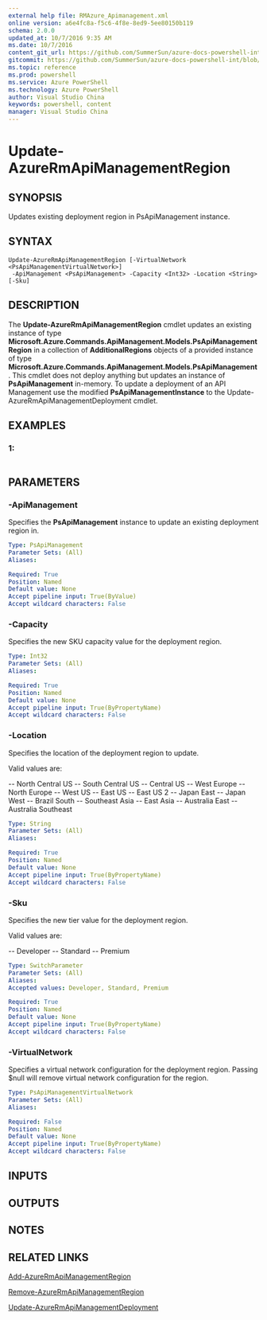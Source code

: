 ```yaml
---
external help file: RMAzure_Apimanagement.xml
online version: a6e4fc8a-f5c6-4f8e-8ed9-5ee80150b119
schema: 2.0.0
updated_at: 10/7/2016 9:35 AM
ms.date: 10/7/2016
content_git_url: https://github.com/SummerSun/azure-docs-powershell-int/blob/master/azureps-cmdlets-docs/Resource%20Manager/v1.0/AzureRM.APIManagement/Update-AzureRmApiManagementRegion.md
gitcommit: https://github.com/SummerSun/azure-docs-powershell-int/blob/3c5913303624ba7a7970d6758aac68ea04359cee/azureps-cmdlets-docs/Resource%20Manager/v1.0/AzureRM.APIManagement/Update-AzureRmApiManagementRegion.md
ms.topic: reference
ms.prod: powershell
ms.service: Azure PowerShell
ms.technology: Azure PowerShell
author: Visual Studio China
keywords: powershell, content
manager: Visual Studio China
---
```


# Update-AzureRmApiManagementRegion
## SYNOPSIS
Updates existing deployment region in PsApiManagement instance.

## SYNTAX

```
Update-AzureRmApiManagementRegion [-VirtualNetwork <PsApiManagementVirtualNetwork>]
 -ApiManagement <PsApiManagement> -Capacity <Int32> -Location <String> [-Sku]
```

## DESCRIPTION
The **Update-AzureRmApiManagementRegion** cmdlet updates an existing instance of type **Microsoft.Azure.Commands.ApiManagement.Models.PsApiManagementRegion** in a collection of **AdditionalRegions** objects of a provided instance of type **Microsoft.Azure.Commands.ApiManagement.Models.PsApiManagement**.
This cmdlet does not deploy anything but updates an instance of **PsApiManagement** in-memory.
To update a deployment of an API Management use the modified **PsApiManagementInstance** to the Update-AzureRmApiManagementDeployment cmdlet.

## EXAMPLES

### 1:
```

```

## PARAMETERS

### -ApiManagement
Specifies the **PsApiManagement** instance to update an existing deployment region in.

```yaml
Type: PsApiManagement
Parameter Sets: (All)
Aliases: 

Required: True
Position: Named
Default value: None
Accept pipeline input: True(ByValue)
Accept wildcard characters: False
```

### -Capacity
Specifies the new SKU capacity value for the deployment region.

```yaml
Type: Int32
Parameter Sets: (All)
Aliases: 

Required: True
Position: Named
Default value: None
Accept pipeline input: True(ByPropertyName)
Accept wildcard characters: False
```

### -Location
Specifies the location of the deployment region to update.

Valid values are: 

-- North Central US
-- South Central US
-- Central US
-- West Europe
-- North Europe
-- West US
-- East US
-- East US 2
-- Japan East
-- Japan West
-- Brazil South
-- Southeast Asia
-- East Asia
-- Australia East
-- Australia Southeast

```yaml
Type: String
Parameter Sets: (All)
Aliases: 

Required: True
Position: Named
Default value: None
Accept pipeline input: True(ByPropertyName)
Accept wildcard characters: False
```

### -Sku
Specifies the new tier value for the deployment region.

Valid values are: 

-- Developer
-- Standard
-- Premium

```yaml
Type: SwitchParameter
Parameter Sets: (All)
Aliases: 
Accepted values: Developer, Standard, Premium

Required: True
Position: Named
Default value: None
Accept pipeline input: True(ByPropertyName)
Accept wildcard characters: False
```

### -VirtualNetwork
Specifies a virtual network configuration for the deployment region.
Passing $null will remove virtual network configuration for the region.

```yaml
Type: PsApiManagementVirtualNetwork
Parameter Sets: (All)
Aliases: 

Required: False
Position: Named
Default value: None
Accept pipeline input: True(ByPropertyName)
Accept wildcard characters: False
```

## INPUTS

## OUTPUTS

## NOTES

## RELATED LINKS

[Add-AzureRmApiManagementRegion](a6e4fc8a-f5c6-4f8e-8ed9-5ee80150b119)

[Remove-AzureRmApiManagementRegion](6df0b014-03b0-47aa-9d34-9d0fceee2247)

[Update-AzureRmApiManagementDeployment](166e3bd3-929d-4213-aebc-411e2e8f50a2)

